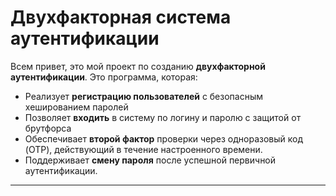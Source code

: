 # Двухфакторная система аутентификации

Всем привет, это мой проект по созданию **двухфакторной аутентификации**. Это программа, которая:

- Реализует **регистрацию пользователей** с безопасным хешированием паролей 
- Позволяет **входить** в систему по логину и паролю с защитой от брутфорса 
- Обеспечивает **второй фактор** проверки через одноразовый код (OTP), действующий в течение настроенного времени.
- Поддерживает **смену пароля** после успешной первичной аутентификации.

---


